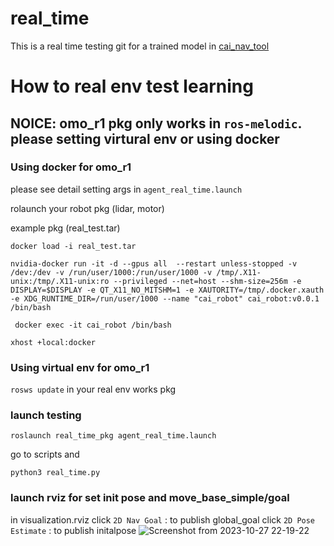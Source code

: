 # real_time

This is a real time testing git for a trained model in [cai_nav_tool](https://github.com/CAI23sbP/cai_nav_tool)


# How to real env test learning #


## NOICE: omo_r1 pkg only works in `ros-melodic`. please setting virtural env or using docker ##

### Using docker for omo_r1 ###
please see detail setting args in `agent_real_time.launch`

rolaunch your robot pkg (lidar, motor)

example pkg (real_test.tar)

`docker load -i real_test.tar`

`nvidia-docker run -it -d --gpus all  --restart unless-stopped -v /dev:/dev -v /run/user/1000:/run/user/1000 -v /tmp/.X11-unix:/tmp/.X11-unix:ro --privileged --net=host --shm-size=256m -e DISPLAY=$DISPLAY -e QT_X11_NO_MITSHM=1 -e XAUTORITY=/tmp/.docker.xauth -e XDG_RUNTIME_DIR=/run/user/1000 --name "cai_robot" cai_robot:v0.0.1 /bin/bash`

` docker exec -it cai_robot /bin/bash`

`xhost +local:docker`

### Using virtual env for omo_r1 ###

`rosws update` in your real env works pkg

### launch testing ###

`roslaunch real_time_pkg agent_real_time.launch`

go to scripts and 

`python3 real_time.py`

### launch rviz for set init pose and move_base_simple/goal ###

in visualization.rviz 
click `2D Nav Goal` : to publish global_goal
click `2D Pose Estimate` : to publish initalpose
![Screenshot from 2023-10-27 22-19-22](https://github.com/CAI23sbP/real_time_pkg/assets/108871750/2b0f80a7-270e-401d-8dcd-e1c93c9d4317)


